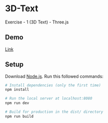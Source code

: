 # 3D-Text
Exercise - 1 (3D Text) - Three.js

## Demo
[Link](http://sambyte.ir/threejs/exercise-1/index.html)

## Setup
Download [Node.js](https://nodejs.org/en/download/).
Run this followed commands:

``` bash
# Install dependencies (only the first time)
npm install

# Run the local server at localhost:8080
npm run dev

# Build for production in the dist/ directory
npm run build
```
